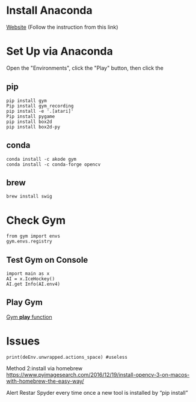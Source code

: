 # Install Anaconda
[Website](https://www.anaconda.com/distribution/#download-section) (Follow the instruction from this link)

# Set Up via Anaconda
Open the "Environments", click the "Play" button, then click the  
## pip
```
pip install gym
Pip install gym_recording
pip install -e '.[atari]' 
Pip install pygame
pip install box2d
pip install box2d-py
```
## conda
```
conda install -c akode gym
conda install -c conda-forge opencv
```
## brew
```
brew install swig
```

# Check Gym
```
from gym import envs
gym.envs.registry
```
## Test Gym on Console
```
import main as x
AI = x.IceHockey()
AI.get Info(AI.env4)
```
## Play Gym
[Gym **play** function](https://github.com/openai/gym/blob/master/gym/utils/play.py#L26)

# Issues
```
print(deEnv.unwrapped.actions_space) #useless
```



Method 2:install via homebrew
https://www.pyimagesearch.com/2016/12/19/install-opencv-3-on-macos-with-homebrew-the-easy-way/


Alert
Restar Spyder every time once a new tool is installed by “pip install”
